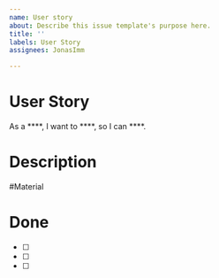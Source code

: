 ```yaml
---
name: User story
about: Describe this issue template's purpose here.
title: ''
labels: User Story
assignees: JonasImm

---
```


# User Story
As a ****,
I want to ****,
so I can ****.

# Description

#Material

# Done

- [ ] 
- [ ] 
- [ ]
